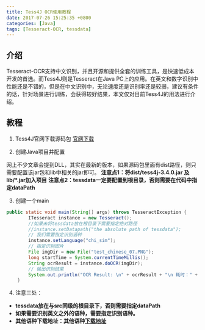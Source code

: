 ```yaml
---
title: Tess4J OCR使用教程
date: 2017-07-26 15:25:35 +0800
categories: [Java]
tags: [Tesseract-OCR, tessdata]
---
```

## 介绍
Tesseract-OCR支持中文识别，并且开源和提供全套的训练工具，是快速低成本开发的首选。而Tess4J则是Tesseract在Java PC上的应用。在英文和数字识别中性能还是不错的，但是在中文识别中，无论速度还是识别率还是较弱，建议有条件的话，针对场景进行训练，会获得较好结果，本文仅对目前Tess4J的用法进行介绍。


## 教程

1. Tess4J官网下载源码包
  [官网下载](http://tess4j.sourceforge.net/)

2. 创建Java项目并配置

  网上不少文章会提到DLL，其实在最新的版本，如果源码包里面有dist路径，则只需要配置该jar包和lib中相关的jar即可。
  **注意点1：将dist/tess4j-3.4.0.jar 及 lib/*.jar加入项目**
  **注意点2：tessdata一定要配置到根目录，否则需要在代码中指定dataPath**

3. 创建一个main
```java
public static void main(String[] args) throws TesseractException {
        ITesseract instance = new Tesseract();
        //如果未将tessdata放在根目录下需要指定绝对路径
        //instance.setDatapath("the absolute path of tessdata");
        // 我们需要指定识别语种
        instance.setLanguage("chi_sim");
        // 指定识别图片
        File imgDir = new File("test_chinese_07.PNG");
        long startTime = System.currentTimeMillis();
        String ocrResult = instance.doOCR(imgDir);
        // 输出识别结果
        System.out.println("OCR Result: \n" + ocrResult + "\n 耗时：" + (System.currentTimeMillis() - startTime) + "ms");
    }
```

4. 注意三处：

- **tessdata放在与src同级的根目录下，否则需要指定dataPath**
- **如果需要识别英文之外的语种，需要指定识别语种。**
- **其他语种下载地址：其他语种[下载地址](https://github.com/tesseract-ocr/tessdata)**
